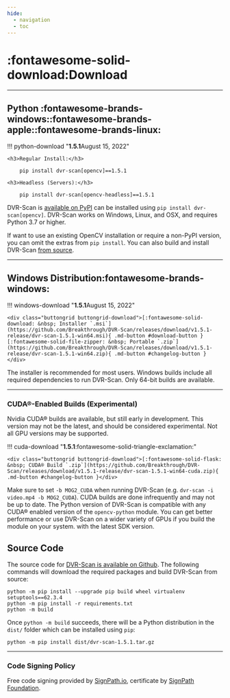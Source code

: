 ```yaml
---
hide:
  - navigation
  - toc
---
```



# :fontawesome-solid-download:Download
-------------------------------

## Python <span class="dvr-scan-download-icons">:fontawesome-brands-windows::fontawesome-brands-apple::fontawesome-brands-linux:</span>

!!! python-download "**1.5.1**<span class="dvr-scan-release-date">August 15, 2022</span>"

    <h3>Regular Install:</h3>

        pip install dvr-scan[opencv]==1.5.1

    <h3>Headless (Servers):</h3>

        pip install dvr-scan[opencv-headless]==1.5.1

DVR-Scan is [available on PyPI](https://pypi.org/project/dvr-scan/) can be installed using `pip install dvr-scan[opencv]`. DVR-Scan works on Windows, Linux, and OSX, and requires Python 3.7 or higher.

If want to use an existing OpenCV installation or require a non-PyPI version, you can omit the extras from `pip install`. You can also build and install DVR-Scan [from source](#source-code).


-------------------------------

## Windows Distribution<span class="dvr-scan-download-icons">:fontawesome-brands-windows:</span>

!!! windows-download "**1.5.1**<span class="dvr-scan-release-date">August 15, 2022</span>"

    <div class="buttongrid buttongrid-download">[:fontawesome-solid-download: &nbsp; Installer `.msi`](https://github.com/Breakthrough/DVR-Scan/releases/download/v1.5.1-release/dvr-scan-1.5.1-win64.msi){ .md-button #download-button }[:fontawesome-solid-file-zipper: &nbsp; Portable `.zip`](https://github.com/Breakthrough/DVR-Scan/releases/download/v1.5.1-release/dvr-scan-1.5.1-win64.zip){ .md-button #changelog-button }</div>


The installer is recommended for most users.  Windows builds include all required dependencies to run DVR-Scan.  Only 64-bit builds are available.


-------------------------------


<h3>CUDA®-Enabled Builds (Experimental)</h3>

Nvidia CUDA® builds are available, but still early in development. This version may not be the latest, and should be considered experimental. Not all GPU versions may be supported.

!!! cuda-download "**1.5.1**<span class="dvr-scan-release-date">:fontawesome-solid-triangle-exclamation:</span>"

    <div class="buttongrid buttongrid-download">[:fontawesome-solid-flask: &nbsp; CUDA® Build `.zip`](https://github.com/Breakthrough/DVR-Scan/releases/download/v1.5.1-release/dvr-scan-1.5.1-win64-cuda.zip){ .md-button #changelog-button }</div>

Make sure to set `-b MOG2_CUDA` when running DVR-Scan (e.g. `dvr-scan -i video.mp4 -b MOG2_CUDA`). CUDA builds are done infrequently and may not be up to date.  The Python version of DVR-Scan is compatible with any CUDA® enabled version of the `opencv-python` module.  You can get better performance or use DVR-Scan on a wider variety of GPUs if you build the module on your system. with the latest SDK version.


## Source Code

The source code for [DVR-Scan is available on Github](https://github.com/Breakthrough/DVR-Scan).  The following commands will download the required packages and build DVR-Scan from source:


```
python -m pip install --upgrade pip build wheel virtualenv setuptools==62.3.4
python -m pip install -r requirements.txt
python -m build
```

Once `python -m build` succeeds, there will be a Python distribution in the `dist/` folder which can be installed using `pip`:

```
python -m pip install dist/dvr-scan-1.5.1.tar.gz
```

<!--
-------------------------------

## Third-Party

Link to ffmpeg and other software.

-------------------------------
-->


-------------------------------


<h3>Code Signing Policy</h3>

Free code signing provided by [SignPath.io](https://signpath.io/), certificate by [SignPath Foundation](https://signpath.org/).

